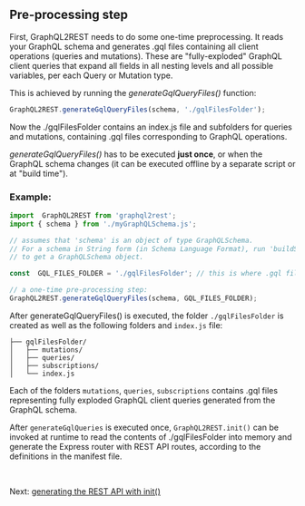 ## Pre-processing step

First, GraphQL2REST needs to do some one-time preprocessing. It reads your GraphQL schema and generates .gql files containing all client operations (queries and mutations). These are "fully-exploded" GraphQL client queries that expand all fields in all nesting levels and all possible variables, per each Query or Mutation type.

This is achieved by running the *generateGqlQueryFiles()* function:
```js
GraphQL2REST.generateGqlQueryFiles(schema, './gqlFilesFolder');
```
Now the ./gqlFilesFolder contains an index.js file and subfolders for queries and mutations, containing .gql files corresponding to GraphQL operations.

*generateGqlQueryFiles()* has to be executed **just once**, or when the GraphQL schema changes  (it can be executed offline by a separate script or at "build time").

### Example:

```js
import  GraphQL2REST from 'graphql2rest';
import { schema } from './myGraphQLSchema.js';

// assumes that 'schema' is an object of type GraphQLSchema.
// For a schema in String form (in Schema Language Format), run 'buildSchema()' on it first
// to get a GraphQLSchema object.

const  GQL_FILES_FOLDER = './gqlFilesFolder'; // this is where .gql files will be stored

// a one-time pre-processing step:
GraphQL2REST.generateGqlQueryFiles(schema, GQL_FILES_FOLDER);
```

After generateGqlQueryFiles() is executed, the folder `./gqlFilesFolder` is created as well as the following folders and `index.js` file:
```
├── gqlFilesFolder/
│   ├── mutations/
│   ├── queries/
│   ├── subscriptions/
│   └── index.js
```
Each of the folders `mutations`, `queries`, `subscriptions` contains .gql files representing fully exploded GraphQL client queries generated from the GraphQL schema.

After `generateGqlQueries`  is executed once, `GraphQL2REST.init()` can be invoked at runtime to read the contents of ./gqlFilesFolder into memory and generate the Express router with REST API routes, according to the definitions in the manifest file.

<br>

Next: [generating the REST API with init()](Generating%20REST%20API%20with%20init.md)
